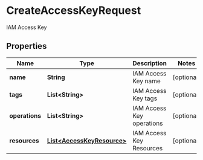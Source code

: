 

# CreateAccessKeyRequest

IAM Access Key

## Properties

| Name | Type | Description | Notes |
|------------ | ------------- | ------------- | -------------|
|**name** | **String** | IAM Access Key name |  [optional] |
|**tags** | **List&lt;String&gt;** | IAM Access Key tags |  [optional] |
|**operations** | **List&lt;String&gt;** | IAM Access Key operations |  [optional] |
|**resources** | [**List&lt;AccessKeyResource&gt;**](AccessKeyResource.md) | IAM Access Key Resources |  [optional] |



